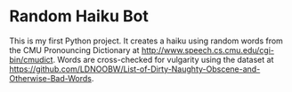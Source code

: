 # Random Haiku Bot

This is my first Python project. It creates a haiku using random words from the CMU Pronouncing Dictionary at http://www.speech.cs.cmu.edu/cgi-bin/cmudict.
Words are cross-checked for vulgarity using the dataset at https://github.com/LDNOOBW/List-of-Dirty-Naughty-Obscene-and-Otherwise-Bad-Words.
